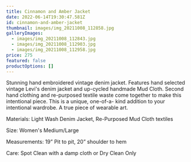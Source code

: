 ```yaml
---
title: Cinnamon and Amber Jacket
date: 2022-06-14T19:30:47.581Z
id: cinnamon-and-amber-jacket
thumbnail: images/img_20211008_112858.jpg
galleryImages:
  - images/img_20211008_112843.jpg
  - images/img_20211008_112903.jpg
  - images/img_20211008_112958.jpg
price: 275
featured: false
productOptions: []
---
```

Stunning hand embroidered vintage denim jacket. Features hand selected vintage Levi's denim jacket and up-cycled handmade Mud Cloth. Second hand clothing and re-purposed textile waste come together to make this intentional piece. This is a unique, one-of-a- kind addition to your intentional wardrobe. A true piece of wearable art. 

Materials: Light Wash Denim Jacket, Re-Purposed Mud Cloth textiles

Size: Women's Medium/Large

Measurements: 19” Pit to pit, 20” shoulder to hem

Care: Spot Clean with a damp cloth or Dry Clean Only